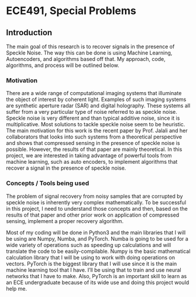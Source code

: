 # ECE491, Special Problems

## Introduction
The main goal of this research is to recover signals in the presence of Speckle Noise. The way this can be done is using Machine Learning, Autoencoders, and algorithms based off that. My approach, code, algorithms, and process will be outlined below.

### Motivation 
There are a wide range of computational imaging systems that illuminate the object of interest
by coherent light. Examples of such imaging systems are synthetic aperture radar (SAR) and
digital holography. These systems all suffer from a very particular type of noise referred to as
speckle noise. Speckle noise is very different and than typical additive noise, since it is
multiplicative. Most solutions to tackle speckle noise seem to be heuristic. The main motivation
for this work is the recent paper by Prof. Jalali and her collaborators that looks into such
systems from a theoretical perspective and shows that compressed sensing in the presence of
speckle noise is possible. However, the results of that paper are mainly theoretical. In this
project, we are interested in taking advantage of powerful tools from machine learning, such as
auto encoders, to implement algorithms that recover a signal in the presence of speckle noise.

### Concepts / Tools being used
The problem of signal recovery from noisy samples that are corrupted by speckle noise is
inherently very complex mathematically. To be successful in this project, I need to understand
those concepts and then, based on the results of that paper and other prior work on application
of compressed sensing, implement a proper recovery algorithm.

Most of my coding will be done in Python3 and the main libraries that I will be using are Numpy,
Numba, and PyTorch. Numba is going to be used for a wide variety of operations such as
speeding up calculations and will translate the code to be easily-compilable. Numpy is the basic
mathematical calculation library that I will be using to work with doing operations on vectors.
PyTorch is the biggest library that I will use since it is the main machine learning tool that I have.
I’ll be using that to train and use neural networks that I have to make. Also, PyTorch is an
important skill to learn as an ECE undergraduate because of its wide use and doing this project
would help me.
